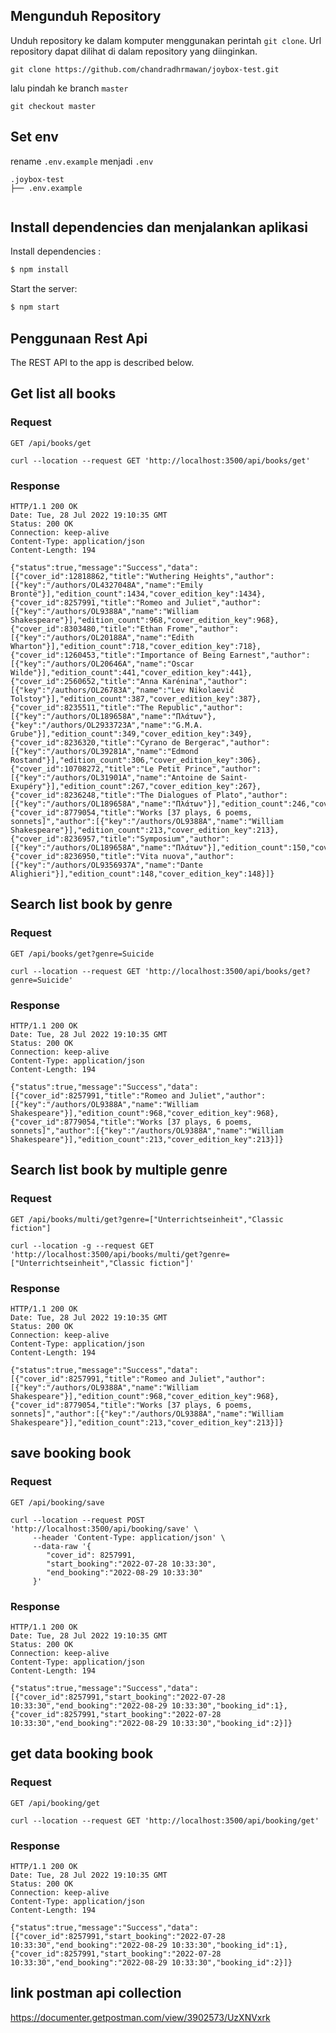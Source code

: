 
## Mengunduh Repository

Unduh repository ke dalam komputer menggunakan perintah `git clone`. Url
repository dapat dilihat di dalam repository yang diinginkan.

```
git clone https://github.com/chandradhrmawan/joybox-test.git
```

lalu pindah ke branch `master`

```
git checkout master
```

## Set env

rename `.env.example` menjadi `.env`
```
.joybox-test
├── .env.example
 
```

## Install dependencies dan menjalankan aplikasi
  Install dependencies :

```bash
$ npm install
```

  Start the server:

```bash
$ npm start
```

## Penggunaan Rest Api

The REST API to the app is described below.

## Get list all books

### Request

`GET /api/books/get`

    curl --location --request GET 'http://localhost:3500/api/books/get'

### Response

    HTTP/1.1 200 OK
    Date: Tue, 28 Jul 2022 19:10:35 GMT
    Status: 200 OK
    Connection: keep-alive
    Content-Type: application/json
    Content-Length: 194

    {"status":true,"message":"Success","data":[{"cover_id":12818862,"title":"Wuthering Heights","author":[{"key":"/authors/OL4327048A","name":"Emily Brontë"}],"edition_count":1434,"cover_edition_key":1434},{"cover_id":8257991,"title":"Romeo and Juliet","author":[{"key":"/authors/OL9388A","name":"William Shakespeare"}],"edition_count":968,"cover_edition_key":968},{"cover_id":8303480,"title":"Ethan Frome","author":[{"key":"/authors/OL20188A","name":"Edith Wharton"}],"edition_count":718,"cover_edition_key":718},{"cover_id":1260453,"title":"Importance of Being Earnest","author":[{"key":"/authors/OL20646A","name":"Oscar Wilde"}],"edition_count":441,"cover_edition_key":441},{"cover_id":2560652,"title":"Anna Karénina","author":[{"key":"/authors/OL26783A","name":"Lev Nikolaevič Tolstoy"}],"edition_count":387,"cover_edition_key":387},{"cover_id":8235511,"title":"The Republic","author":[{"key":"/authors/OL189658A","name":"Πλάτων"},{"key":"/authors/OL2933723A","name":"G.M.A. Grube"}],"edition_count":349,"cover_edition_key":349},{"cover_id":8236320,"title":"Cyrano de Bergerac","author":[{"key":"/authors/OL39281A","name":"Edmond Rostand"}],"edition_count":306,"cover_edition_key":306},{"cover_id":10708272,"title":"Le Petit Prince","author":[{"key":"/authors/OL31901A","name":"Antoine de Saint-Exupéry"}],"edition_count":267,"cover_edition_key":267},{"cover_id":8236248,"title":"The Dialogues of Plato","author":[{"key":"/authors/OL189658A","name":"Πλάτων"}],"edition_count":246,"cover_edition_key":246},{"cover_id":8779054,"title":"Works [37 plays, 6 poems, sonnets]","author":[{"key":"/authors/OL9388A","name":"William Shakespeare"}],"edition_count":213,"cover_edition_key":213},{"cover_id":8236957,"title":"Symposium","author":[{"key":"/authors/OL189658A","name":"Πλάτων"}],"edition_count":150,"cover_edition_key":150},{"cover_id":8236950,"title":"Vita nuova","author":[{"key":"/authors/OL9356937A","name":"Dante Alighieri"}],"edition_count":148,"cover_edition_key":148}]}

## Search list book by genre 

### Request

`GET /api/books/get?genre=Suicide`

    curl --location --request GET 'http://localhost:3500/api/books/get?genre=Suicide'

### Response

    HTTP/1.1 200 OK
    Date: Tue, 28 Jul 2022 19:10:35 GMT
    Status: 200 OK
    Connection: keep-alive
    Content-Type: application/json
    Content-Length: 194

    {"status":true,"message":"Success","data":[{"cover_id":8257991,"title":"Romeo and Juliet","author":[{"key":"/authors/OL9388A","name":"William Shakespeare"}],"edition_count":968,"cover_edition_key":968},{"cover_id":8779054,"title":"Works [37 plays, 6 poems, sonnets]","author":[{"key":"/authors/OL9388A","name":"William Shakespeare"}],"edition_count":213,"cover_edition_key":213}]}
    
## Search list book by multiple genre

### Request

`GET /api/books/multi/get?genre=["Unterrichtseinheit","Classic fiction"]`

    curl --location -g --request GET 'http://localhost:3500/api/books/multi/get?genre=["Unterrichtseinheit","Classic fiction"]'

### Response

    HTTP/1.1 200 OK
    Date: Tue, 28 Jul 2022 19:10:35 GMT
    Status: 200 OK
    Connection: keep-alive
    Content-Type: application/json
    Content-Length: 194

    {"status":true,"message":"Success","data":[{"cover_id":8257991,"title":"Romeo and Juliet","author":[{"key":"/authors/OL9388A","name":"William Shakespeare"}],"edition_count":968,"cover_edition_key":968},{"cover_id":8779054,"title":"Works [37 plays, 6 poems, sonnets]","author":[{"key":"/authors/OL9388A","name":"William Shakespeare"}],"edition_count":213,"cover_edition_key":213}]}

## save booking book

### Request

`GET /api/booking/save`

    curl --location --request POST 'http://localhost:3500/api/booking/save' \
         --header 'Content-Type: application/json' \
         --data-raw '{
            "cover_id": 8257991,
            "start_booking":"2022-07-28 10:33:30",
            "end_booking":"2022-08-29 10:33:30"
         }'

### Response

    HTTP/1.1 200 OK
    Date: Tue, 28 Jul 2022 19:10:35 GMT
    Status: 200 OK
    Connection: keep-alive
    Content-Type: application/json
    Content-Length: 194

    {"status":true,"message":"Success","data":[{"cover_id":8257991,"start_booking":"2022-07-28 10:33:30","end_booking":"2022-08-29 10:33:30","booking_id":1},{"cover_id":8257991,"start_booking":"2022-07-28 10:33:30","end_booking":"2022-08-29 10:33:30","booking_id":2}]}
    
## get data booking book

### Request

`GET /api/booking/get`

    curl --location --request GET 'http://localhost:3500/api/booking/get'

### Response

    HTTP/1.1 200 OK
    Date: Tue, 28 Jul 2022 19:10:35 GMT
    Status: 200 OK
    Connection: keep-alive
    Content-Type: application/json
    Content-Length: 194

    {"status":true,"message":"Success","data":[{"cover_id":8257991,"start_booking":"2022-07-28 10:33:30","end_booking":"2022-08-29 10:33:30","booking_id":1},{"cover_id":8257991,"start_booking":"2022-07-28 10:33:30","end_booking":"2022-08-29 10:33:30","booking_id":2}]}

## link postman api collection
https://documenter.getpostman.com/view/3902573/UzXNVxrk
